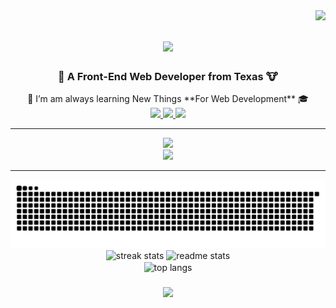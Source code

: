 <img align="right" src="https://visitor-badge.laobi.icu/badge?page_id=mybabb.testreadmeconstruction" />
 
<h1 align="center">
    <img src="https://readme-typing-svg.herokuapp.com/?font=Righteous&size=35&center=true&vCenter=true&width=500&height=70&duration=4000&lines=Howdy!+👋;+I'm+Brett+Baker!;" />
</h1>
 
<h3 align="center">🤠 A Front-End Web Developer from Texas 🐮 </h3>

<div align="center">
 🏫 I’m am always learning New Things   **For Web Development** 🎓
</div>
 
<div align="center">
  <a href="https://mybabb.com" target="_blank">
     <img src="https://img.shields.io/badge/Portfolio-FF0000?style=for-the-badge&logo=todoist&logoColor=white" target="_blank" /> <!-- 
        sqlite, safari, google-chrome are other good icon options -->
  </a> 
  <a href="mailto:contact@mybabb.com">
    <img src="https://img.shields.io/badge/Gmail-e5e5e5?style=for-the-badge&logo=gmail&logoColor=000000&"  />
  </a>
  <a href="https://www.linkedin.com/in/mybabb-customweb/" target="_blank">
    <img src="https://img.shields.io/badge/LinkedIn-0000ff?style=for-the-badge&logo=linkedin&logoColor=ffffff" target="_blank" />
  </a>
</div>

 <!-- <div>
   <h2 align="center">⚒️ Languages-Frameworks-Tools ⚒️</h2>
 </div> -->
  <hr/>
<div align="center">
    <img src="https://skillicons.dev/icons?i=html,css,tailwind,javascript,react,mui,nodejs,vite,npm" />
    <br>
    <img src="https://skillicons.dev/icons?i=vscode,git,github,firebase,ai,ps,xd,figma,discord" />
    
   
<hr/>

 

<div align="center">
  <!-- <h2>👇 🔹 My Contributions 🔹👇</h2>
  <br> -->
  <img alt="snake eating my contributions" src="https://raw.githubusercontent.com/mybabb/mybabb/output/github-contribution-grid-snake.svg" 
    />
</div>

<!-- <hr/>

<h2 align="center">⚡ Stats ⚡</h2>
<br> -->
<div align=center>
  <img width=390 src="https://streak-stats.demolab.com/?user=mybabb&theme=react&border_radius=10" alt="streak stats"/>

   <img width=390 src="https://github-readme-stats.vercel.app/api?username=mybabb&count_private=true&show_icons=true&theme=react&rank_icon=github&border_radius=10" alt="readme stats" />
  
  <br/>
  <img width=325 align="center" src="https://github-readme-stats.vercel.app/api/top-langs/?username=mybabb&hide=HTML&langs_count=8&layout=compact&theme=react&border_radius=10&size_weight=0.5&count_weight=0.5&exclude_repo=github-readme-stats" alt="top langs" />
</div>  

 

 


<h3 align="center">
    <img src="https://readme-typing-svg.herokuapp.com/?font=Righteous&size=35&center=true&vCenter=true&width=500&height=70&duration=4000&lines=Thanks+For+Visiting👋;+Let's+Do+Some+Code!;" />
</h3>


 




